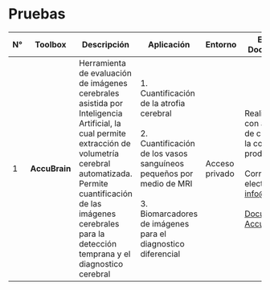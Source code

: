 # Pruebas

|N°|Toolbox|Descripción|Aplicación|Entorno|Enlaces de Documentación|
|-------|--------|--------|--------|--------|--------|
|1|**AccuBrain**|Herramienta de evaluación de imágenes cerebrales asistida por Inteligencia Artificial, la cual permite extracción de volumetría cerebral automatizada. Permite cuantificación de las imágenes cerebrales para la detección temprana y el diagnostico cerebral|<p>1. Cuantificación  de la atrofia cerebral<br><br> 2. Cuantificación de los vasos sanguíneos pequeños por medio de MRI<br><br> 3. Biomarcadores de imágenes para el diagnostico diferencial</p>|Acceso privado|Realizar contacto con administrador de cuentas para la cotización del producto.<br><br> Correo electrónico: info@brainnow.cn<br><br> [Documentación AccuBrain](https://www.brainnow.net/about-accubrain)|
